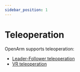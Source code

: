 ```yaml
---
sidebar_position: 1
---
```


# Teleoperation

OpenArm supports teleoperation:

* [Leader-Follower teleoperation](leader-follower/)
* [VR teleoperation](vr)

